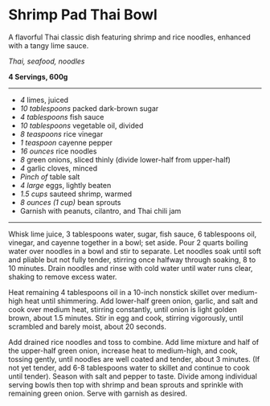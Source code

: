 # Shrimp Pad Thai Bowl

A flavorful Thai classic dish featuring shrimp and rice noodles, enhanced with a tangy lime sauce.

*Thai, seafood, noodles*

**4 Servings, 600g**

---

- *4* limes, juiced
- *10 tablespoons* packed dark-brown sugar
- *4 tablespoons* fish sauce
- *10 tablespoons* vegetable oil, divided
- *8 teaspoons* rice vinegar
- *1 teaspoon* cayenne pepper
- *16 ounces* rice noodles
- *8* green onions, sliced thinly (divide lower-half from upper-half)
- *4* garlic cloves, minced
- *Pinch of* table salt
- *4 large* eggs, lightly beaten
- *1.5 cups* sauteed shrimp, warmed
- *8 ounces (1 cup)* bean sprouts
- Garnish with peanuts, cilantro, and Thai chili jam

---

Whisk lime juice, 3 tablespoons water, sugar, fish sauce, 6 tablespoons oil, vinegar, and cayenne together in a bowl; set aside. Pour 2 quarts boiling water over noodles in a bowl and stir to separate. Let noodles soak until soft and pliable but not fully tender, stirring once halfway through soaking, 8 to 10 minutes. Drain noodles and rinse with cold water until water runs clear, shaking to remove excess water.

Heat remaining 4 tablespoons oil in a 10-inch nonstick skillet over medium-high heat until shimmering. Add lower-half green onion, garlic, and salt and cook over medium heat, stirring constantly, until onion is light golden brown, about 1.5 minutes. Stir in egg and cook, stirring vigorously, until scrambled and barely moist, about 20 seconds.

Add drained rice noodles and toss to combine. Add lime mixture and half of the upper-half green onion, increase heat to medium-high, and cook, tossing gently, until noodles are well coated and tender, about 3 minutes. (If not yet tender, add 6-8 tablespoons water to skillet and continue to cook until tender). Season with salt and pepper to taste. Divide among individual serving bowls then top with shrimp and bean sprouts and sprinkle with remaining green onion. Serve with garnish as desired.

